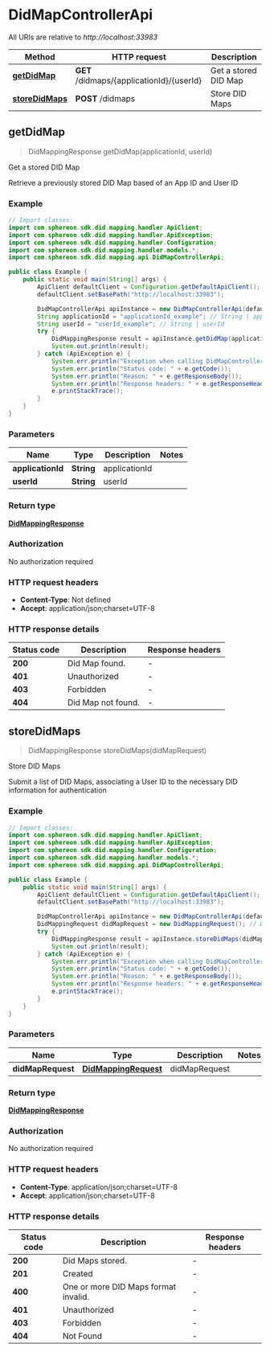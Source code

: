# DidMapControllerApi

All URIs are relative to *http://localhost:33983*

Method | HTTP request | Description
------------- | ------------- | -------------
[**getDidMap**](DidMapControllerApi.md#getDidMap) | **GET** /didmaps/{applicationId}/{userId} | Get a stored DID Map
[**storeDidMaps**](DidMapControllerApi.md#storeDidMaps) | **POST** /didmaps | Store DID Maps



## getDidMap

> DidMappingResponse getDidMap(applicationId, userId)

Get a stored DID Map

Retrieve a previously stored DID Map based of an App ID and User ID

### Example

```java
// Import classes:
import com.sphereon.sdk.did.mapping.handler.ApiClient;
import com.sphereon.sdk.did.mapping.handler.ApiException;
import com.sphereon.sdk.did.mapping.handler.Configuration;
import com.sphereon.sdk.did.mapping.handler.models.*;
import com.sphereon.sdk.did.mapping.api.DidMapControllerApi;

public class Example {
    public static void main(String[] args) {
        ApiClient defaultClient = Configuration.getDefaultApiClient();
        defaultClient.setBasePath("http://localhost:33983");

        DidMapControllerApi apiInstance = new DidMapControllerApi(defaultClient);
        String applicationId = "applicationId_example"; // String | applicationId
        String userId = "userId_example"; // String | userId
        try {
            DidMappingResponse result = apiInstance.getDidMap(applicationId, userId);
            System.out.println(result);
        } catch (ApiException e) {
            System.err.println("Exception when calling DidMapControllerApi#getDidMap");
            System.err.println("Status code: " + e.getCode());
            System.err.println("Reason: " + e.getResponseBody());
            System.err.println("Response headers: " + e.getResponseHeaders());
            e.printStackTrace();
        }
    }
}
```

### Parameters


Name | Type | Description  | Notes
------------- | ------------- | ------------- | -------------
 **applicationId** | **String**| applicationId |
 **userId** | **String**| userId |

### Return type

[**DidMappingResponse**](DidMappingResponse.md)

### Authorization

No authorization required

### HTTP request headers

- **Content-Type**: Not defined
- **Accept**: application/json;charset=UTF-8

### HTTP response details
| Status code | Description | Response headers |
|-------------|-------------|------------------|
| **200** | Did Map found. |  -  |
| **401** | Unauthorized |  -  |
| **403** | Forbidden |  -  |
| **404** | Did Map not found. |  -  |


## storeDidMaps

> DidMappingResponse storeDidMaps(didMapRequest)

Store DID Maps

Submit a list of DID Maps, associating a User ID to the necessary DID information for authentication

### Example

```java
// Import classes:
import com.sphereon.sdk.did.mapping.handler.ApiClient;
import com.sphereon.sdk.did.mapping.handler.ApiException;
import com.sphereon.sdk.did.mapping.handler.Configuration;
import com.sphereon.sdk.did.mapping.handler.models.*;
import com.sphereon.sdk.did.mapping.api.DidMapControllerApi;

public class Example {
    public static void main(String[] args) {
        ApiClient defaultClient = Configuration.getDefaultApiClient();
        defaultClient.setBasePath("http://localhost:33983");

        DidMapControllerApi apiInstance = new DidMapControllerApi(defaultClient);
        DidMappingRequest didMapRequest = new DidMappingRequest(); // DidMappingRequest | didMapRequest
        try {
            DidMappingResponse result = apiInstance.storeDidMaps(didMapRequest);
            System.out.println(result);
        } catch (ApiException e) {
            System.err.println("Exception when calling DidMapControllerApi#storeDidMaps");
            System.err.println("Status code: " + e.getCode());
            System.err.println("Reason: " + e.getResponseBody());
            System.err.println("Response headers: " + e.getResponseHeaders());
            e.printStackTrace();
        }
    }
}
```

### Parameters


Name | Type | Description  | Notes
------------- | ------------- | ------------- | -------------
 **didMapRequest** | [**DidMappingRequest**](DidMappingRequest.md)| didMapRequest |

### Return type

[**DidMappingResponse**](DidMappingResponse.md)

### Authorization

No authorization required

### HTTP request headers

- **Content-Type**: application/json;charset=UTF-8
- **Accept**: application/json;charset=UTF-8

### HTTP response details
| Status code | Description | Response headers |
|-------------|-------------|------------------|
| **200** | Did Maps stored. |  -  |
| **201** | Created |  -  |
| **400** | One or more DID Maps format invalid. |  -  |
| **401** | Unauthorized |  -  |
| **403** | Forbidden |  -  |
| **404** | Not Found |  -  |

